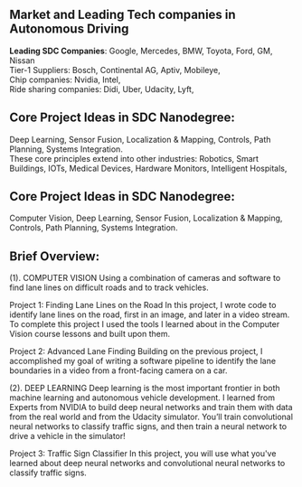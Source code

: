 

## Market and Leading Tech companies in Autonomous Driving  
**Leading SDC Companies**: Google, Mercedes, BMW, Toyota, Ford, GM, Nissan  
Tier-1 Suppliers: Bosch, Continental AG, Aptiv, Mobileye,  
Chip companies: Nvidia, Intel,  
Ride sharing companies: Didi, Uber, Udacity, Lyft,  

## Core Project Ideas in SDC Nanodegree:  
Deep Learning, Sensor Fusion, Localization & Mapping, Controls, Path Planning, Systems Integration.  
These core principles extend into other industries: Robotics, Smart Buildings, IOTs, Medical Devices, Hardware Monitors, Intelligent Hospitals,  




## Core Project Ideas in SDC Nanodegree:
Computer Vision, Deep Learning, Sensor Fusion, Localization & Mapping, Controls, Path Planning, Systems Integration.


## Brief Overview:

(1). COMPUTER VISION
Using a combination of cameras and software to find lane lines on difficult roads and to track vehicles.

Project 1: Finding Lane Lines on the Road
In this project, I wrote code to identify lane lines on the road, first in an image, and later in a video stream. To complete this project I used the tools I learned about in the Computer Vision course lessons and built upon them.

Project 2: Advanced Lane Finding
Building on the previous project, I accomplished my goal of writing a software pipeline to identify the lane boundaries in a video from a front-facing camera on a car.


(2). DEEP LEARNING
Deep learning is the most important frontier in both machine learning and autonomous vehicle development. I learned from Experts from NVIDIA to build deep neural networks and train them with data from the real world and from the Udacity simulator. You’ll train convolutional neural networks to classify traffic signs, and then train a neural network to drive a vehicle in the simulator!

Project 3: Traffic Sign Classifier
In this project, you will use what you've learned about deep neural networks and convolutional neural networks to classify traffic signs.
